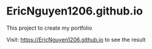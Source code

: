 # EricNguyen1206.github.io

This project to create my portfolio

Visit: https://EricNguyen1206.github.io to see the result